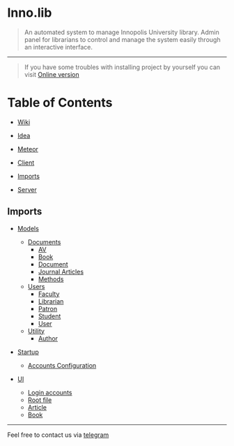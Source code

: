 # Inno.lib

> An automated system to manage Innopolis University library. Admin panel for librarians to control and manage the system easily through an interactive interface.  

***
> If you have some troubles with installing project by yourself you can visit [Online version](https://library-hqewfznqqc.now.sh/)

# Table of Contents

- [Wiki](https://github.com/laser4622/library/wiki)

- [Idea](.idea)

- [Meteor](.meteor)

- [Client](client)

- [Imports](#imports)

- [Server](server)  




## Imports

- [Models](imports/models)
  + [Documents](imports/models/documents)
    + [AV](imports/models/documents/av.js)
    + [Book](imports/models/documents/book.js)
    + [Document](imports/models/documents/document.js)
    + [Journal Articles](imports/models/documents/journal_article.js)
    + [Methods](imports/models/documents/methods.js)
  + [Users](imports/models/users)
    + [Faculty](imports/models/users/faculty.js)
    + [Librarian](imports/models/users/librarian.js)
    + [Patron](imports/models/users/patron.js)
    + [Student](imports/models/users/student.js)
    + [User](imports/models/users/user.js)
  + [Utility](imports/models/utility)
    + [Author](imports/models/utility/author.js)

- [Startup](imports/startup)
  + [Accounts Configuration](imports/startup/accounts-config.js)  
- [UI](imports/ui)
  + [Login accounts](imports/ui/AccountsUIWrapper.js)
  + [Root file](imports/ui/App.js)
  + [Article](imports/ui/Article.js)
  + [Book](imports/ui/Book.js)
  
***  
Feel free to contact us via [telegram](https://t.me/inno_lib)

